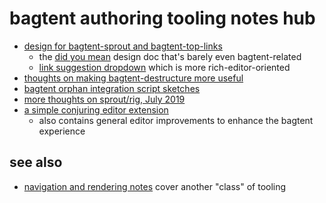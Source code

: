 # bagtent authoring tooling notes hub

- [design for bagtent-sprout and bagtent-top-links](31396cb8-8b5e-4433-9174-c06b0bb0a9ed.md)
  - the [did you mean](b1bdad52-b669-4bf1-8708-6ef9d6dce47c.md) design doc that's barely even bagtent-related
  - [link suggestion dropdown](afacb4de-3f79-416e-a55a-1d36178085cc.md) which is more rich-editor-oriented
- [thoughts on making bagtent-destructure more useful](f5552a8b-b263-40ac-a719-a66fcb63094b.md)
- [bagtent orphan integration script sketches](c9ae91e5-d3a3-405f-875c-eae734d9ec0e.md)
- [more thoughts on sprout/rig, July 2019](8f623f16-79cb-412c-a80d-54a0978c4633.md)
- [a simple conjuring editor extension](f880db32-4015-4e10-8435-951722c6bb33.md)
  - also contains general editor improvements to enhance the bagtent experience

## see also

- [navigation and rendering notes](bf03649f-7721-4d95-af2e-bfe803bf996a.md) cover another "class" of tooling
